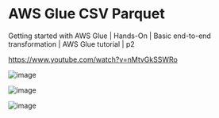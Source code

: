 # AWS Glue CSV Parquet

Getting started with AWS Glue | Hands-On | Basic end-to-end transformation | AWS Glue tutorial | p2

https://www.youtube.com/watch?v=nMtvGkSSWRo

![image](https://github.com/luiscoco/AWS_Glue_CSV_Parquet/assets/32194879/ce72a9b0-6c81-4f50-a8d2-e3dfa0041f11)

![image](https://github.com/luiscoco/AWS_Glue_CSV_Parquet/assets/32194879/404a125a-4bb0-4e9d-bbe3-df32bfd99446)

![image](https://github.com/luiscoco/AWS_Glue_CSV_Parquet/assets/32194879/5b05cdba-ad76-4b4c-b5da-83bd67e89b6b)



